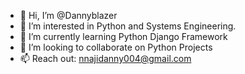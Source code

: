 - 👋 Hi, I’m @Dannyblazer
- 👀 I’m interested in Python and Systems Engineering.
- 🌱 I’m currently learning Python Django Framework
- 💞️ I’m looking to collaborate on Python Projects
- 📫 Reach out: nnajidanny004@gmail.com

<!---
Dannyblazer/Dannyblazer is a ✨ special ✨ repository because its `README.md` (this file) appears on your GitHub profile.
You can click the Preview link to take a look at your changes.
--->
